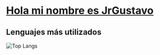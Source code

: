 # [Hola mi nombre es JrGustavo](https://www.linkedin.com/in/gustavoadolfoalvarado)

## Lenguajes más utilizados

![Top Langs](https://github-readme-stats.vercel.app/api/top-langs/?username=tu_nombre_de_usuario&layout=compact&hide=css,html&langs_count=10)

